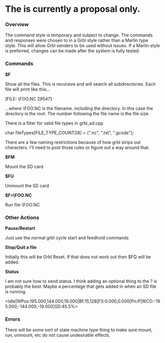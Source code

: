 # The is currently a proposal only.

### Overview

The command style is temporary and subject to change. The commands and responses were chosen to in a Grbl style rather than a Marlin type style. This will allow Grbl senders to be used without issues. If a Marlin style is preferred, changes can be made after the system is fully tested.

### Commands

**$F**

Show all the files. This is recursive and will search all subdirectories. Each file will print like this...

[FILE: \FOO.NC 29547]

...where \FOO.NC is the filename. including the directory. In this case the directory is the root. The number following the file name is the file size.

There is a filter for valid file types in grbl_sd.cpp

char fileTypes[FILE_TYPE_COUNT][8] = {".nc", ".txt", ".gcode"}; 

There are a few naming restrictions because of how grbl strips out characters. I'll need to post those rules or figure out a way around that.

**$FM**

Mount the SD card

**$FU**

Unmount the SD card

**$F=\FOO.NC**

Run file \FOO.NC 

### Other Actions

**Pause/Restart**

Just use the normal grbl cycle start and feedhold commands

**Stop/Quit a file**

Initially this will be Grbl Reset. If that does not work out then $FQ will be added.

**Status**

I am not sure how to send status. I think adding an optional thing to the ? is probably the best. Maybe a percentage that gets added in when an SD file is running.

<Idle|WPos:195.000,144.000,19.000|Bf:15,128|FS:0.000,0.000|Pn:P|WCO:-195.000,-144.000,-19.000|SD:45.5%>
 

### Errors

There will be some sort of state machine type thing to make sure mount, run, unmount, etc do not cause undesirable effects.

